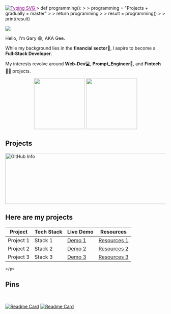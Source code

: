<section >
        <a href="https://github.com/drkostas" style="color: purple;" align="center">
        <img src="https://readme-typing-svg.demolab.com?font=Georgia&size=18&duration=2000&pause=100&multiline=true&width=500&height=80&lines=Programming%2C+Financial-analyst%2C+Prompts-Fans %2C;" alt="Typing SVG" />
    </a>
>     def programming():
> 
>            programming = "Projects + gradually = master"
> 
>            return programming
>
>         result = programming()
>
>     print(result)

</section>

![](https://komarev.com/ghpvc/?username=hougarry&color=blue&style=plastic)

Hello, I'm Gary 😃, AKA Gee. 

While my background lies in the **financial sector💸**, I aspire to become a **Full-Stack Developer**.

My interests revolve around **Web-Dev💻**, **Prompt_Engineer🤖**, and **Fintech👨‍💻** projects. 


<div>
<p align="center">
  <img height="160"  src="https://github-readme-stats.vercel.app/api?username=hougarry&layout=compact&hide=html&theme=react"/>
  <img height="160"  src="https://github-readme-stats.vercel.app/api/top-langs/?username=hougarry&theme=react&layout=compact"/>
</p>
</div>

## Projects
<div>
    <img height="160"  width="1200" src="https://github-profile-summary-cards.vercel.app/api/cards/profile-details?username=hougarry&theme=dracula" alt="GitHub Info" style="display: inline-block; " />
    <p align='center'>
        <h2>Here are my projects</h2>

| Project     | Tech Stack | Live Demo           | Resources            |
| ----------- | ---------- | ------------------- | --------------------- |
| Project 1   | Stack 1    | [Demo 1](link1)     | [Resources 1](link1) |
| Project 2   | Stack 2    | [Demo 2](link2)     | [Resources 2](link2) |
| Project 3   | Stack 3    | [Demo 3](link3)     | [Resources 3](link3) |
    </p>
</div>



## Pins
</br>

[![Readme Card](https://github-readme-stats.vercel.app/api/pin/?username=hougarry&repo=chatgpt-advanced-prompts)](https://github.com/hougarry/chatgpt-advanced-prompts)
[![Readme Card](https://github-readme-stats.vercel.app/api/pin/?username=hougarry&repo=Mr.G-Your-AI-English-all-language-Tutor)](https://github.com/hougarry/Mr.G-Your-AI-English-all-language-Tutor)


